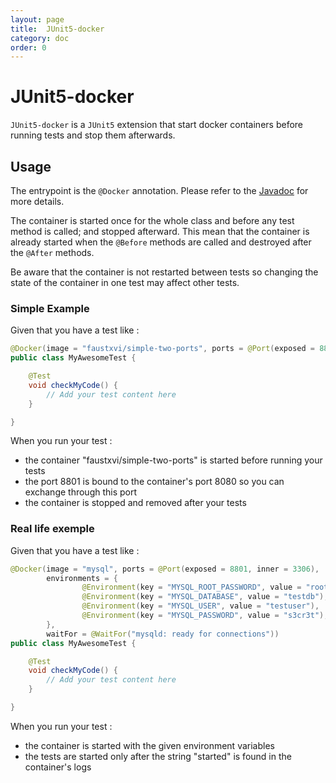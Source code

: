 ```yaml
---
layout: page
title:  JUnit5-docker
category: doc
order: 0
---
```


# JUnit5-docker

`JUnit5-docker` is a `JUnit5` extension that start docker containers before running tests and stop them afterwards.

 ## Usage

  The entrypoint is the `@Docker` annotation. Please refer to the [Javadoc](https://faustxvi.github.io/junit5-docker/javadoc/current/) for more details.
  
  The container is started once for the whole class and before any test method is called; and stopped afterward. 
  This mean that the container is already started when the `@Before` methods are called and destroyed after the `@After` methods.
  
  Be aware that the container is not restarted between tests so changing the state of the container in one test may affect other tests.
  
  ### Simple Example
  
  Given that you have a test like : 
```java
@Docker(image = "faustxvi/simple-two-ports", ports = @Port(exposed = 8801, inner = 8080))
public class MyAwesomeTest {

    @Test
    void checkMyCode() {
        // Add your test content here
    }

}
```
  When you run your test :
  * the container "faustxvi/simple-two-ports" is started before running your tests
  * the port 8801 is bound to the container's port 8080 so you can exchange through this port
  * the container is stopped and removed after your tests
 
  
  ### Real life exemple
  
  Given that you have a test like :
  ```java
  @Docker(image = "mysql", ports = @Port(exposed = 8801, inner = 3306),
          environments = {
                  @Environment(key = "MYSQL_ROOT_PASSWORD", value = "root"),
                  @Environment(key = "MYSQL_DATABASE", value = "testdb"),
                  @Environment(key = "MYSQL_USER", value = "testuser"),
                  @Environment(key = "MYSQL_PASSWORD", value = "s3cr3t"),
          },
          waitFor = @WaitFor("mysqld: ready for connections"))
  public class MyAwesomeTest {
  
      @Test
      void checkMyCode() {
          // Add your test content here
      }
  
  }
  ```
 When you run your test :
 * the container is started with the given environment variables
 * the tests are started only after the string "started" is found in the container's logs
 
